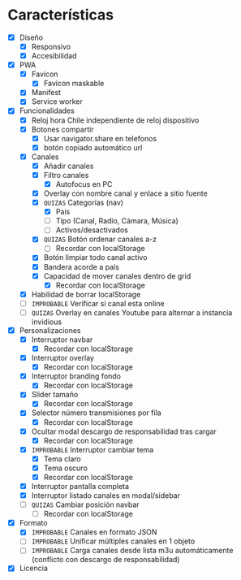 # Características

- [X] Diseño
    - [X] Responsivo
    - [X] Accesibilidad
- [X] PWA
    - [X] Favicon
        - [X] Favicon maskable
    - [X] Manifest
    - [X] Service worker
- [X] Funcionalidades
    - [X] Reloj hora Chile independiente de reloj dispositivo
    - [X] Botones compartir
        - [X] Usar navigator.share en telefonos
        - [X] botón copiado automático url
    - [X] Canales
        - [X] Añadir canales
        - [X] Filtro canales
            - [X] Autofocus en PC
        - [X] Overlay con nombre canal y enlace a sitio fuente
        - [X] `QUIZAS` Categorías (nav)
            - [X] Pais
            - [ ] Tipo (Canal, Radio, Cámara, Música)
            - [ ] Activos/desactivados
        - [X] `QUIZAS` Botón ordenar canales a-z
            - [ ] Recordar con localStorage
        - [X] Botón limpiar todo canal activo
        - [X] Bandera acorde a país
        - [X] Capacidad de mover canales dentro de grid
            - [X] Recordar con localStorage
    - [X] Habilidad de borrar localStorage
    - [ ] `IMPROBABLE` Verificar si canal esta online
    - [ ] `QUIZAS` Overlay en canales Youtube para alternar a instancia invidious
- [X] Personalizaciones
    - [X] Interruptor navbar
        - [X] Recordar con localStorage
    - [X] Interruptor overlay
        - [X] Recordar con localStorage
    - [X] Interruptor branding fondo
        - [X] Recordar con localStorage
    - [X] Slider tamaño
        - [X] Recordar con localStorage
    - [X] Selector número transmisiones por fila
        - [X] Recordar con localStorage
    - [X] Ocultar modal descargo de responsabilidad tras cargar
        - [X] Recordar con localStorage
    - [X] `IMPROBABLE` Interruptor cambiar tema
        - [X] Tema claro
        - [X] Tema oscuro
        - [X] Recordar con localStorage
    - [X] Interruptor pantalla completa
    - [X] Interruptor listado canales en modal/sidebar
    - [ ] `QUIZAS` Cambiar posición navbar
        - [ ] Recordar con localStorage
- [X] Formato
    - [X] `IMPROBABLE` Canales en formato JSON
    - [ ] `IMPROBABLE` Unificar múltiples canales en 1 objeto
    - [ ] `IMPROBABLE` Carga canales desde lista m3u automáticamente (conflicto con descargo de responsabilidad)
- [X] Licencia
